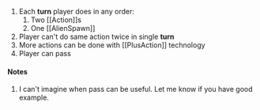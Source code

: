 1. Each **turn** player does in any order:
	1. Two [[Action]]s
	2. One [[AlienSpawn]]
2. Player can't do same action twice in single **turn**
3. More actions can be done with [[PlusAction]] technology
4. Player can pass

#### Notes

1. I can't imagine when pass can be useful. Let me know if you have good example.

